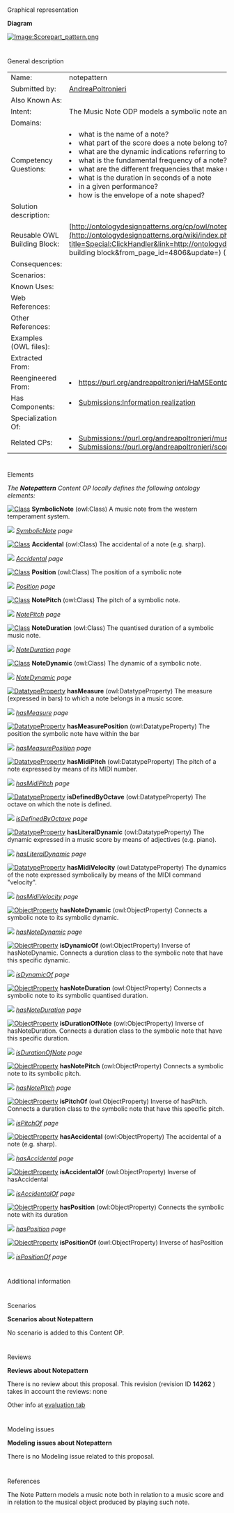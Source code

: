 # 

 Graphical representation



__Diagram__ 





[![Image:Scorepart_pattern.png](../images/0/02/Scorepart_pattern.png)](../Image/Scorepart_pattern.png "Image:Scorepart_pattern.png")





# 

 General description




|  |  |
| --- | --- |
|  Name:  |  notepattern  |
|  Submitted by:  | [AndreaPoltronieri](../User/AndreaPoltronieri "User:AndreaPoltronieri")  |
|  Also Known As:  |  |
|  Intent:  |  The Music Note ODP models a symbolic note and its symbolic attributes.  |
|  Domains:  |  |
|  Competency Questions:  | <li>       what is the name of a note?      </li><li>       what part of the score does a note belong to?      </li><li>       what are the dynamic indications referring to a note in the score?      </li><li>       what is the fundamental frequency of a note?      </li><li>       what are the different frequencies that make up the spectrum of a note?      </li><li>       what is the duration in seconds of a note      </li><li>       in a given performance?      </li><li>       how is the envelope of a note shaped?      </li> |
|  Solution description:  |  |
|  Reusable OWL Building Block:  | [http://ontologydesignpatterns.org/cp/owl/notepattern.owl](http://ontologydesignpatterns.org/wiki/index.php?title=Special:ClickHandler&link=http://ontologydesignpatterns.org/cp/owl/notepattern.owl&message=OWL building block&from_page_id=4806&update=)  (110)  |
|  Consequences:  |  |
|  Scenarios:  |  |
|  Known Uses:  |  |
|  Web References:  |  |
|  Other References:  |  |
|  Examples (OWL files):  |  |
|  Extracted From:  |  |
|  Reengineered From:  | <li><a class="external free" href="https://purl.org/andreapoltronieri/HaMSEontology" rel="nofollow" title="https://purl.org/andreapoltronieri/HaMSEontology">        https://purl.org/andreapoltronieri/HaMSEontology       </a></li> |
|  Has Components:  | <li><a href="Submissions%253AInformation_realization.html" title="Submissions:Information realization">        Submissions:Information realization       </a></li> |
|  Specialization Of:  |  |
|  Related CPs:  | <li><a class="new" href="http://ontologydesignpatterns.org/wiki/index.php?title=Submissions://purl.org/andreapoltronieri/musicalobject&amp;action=edit&amp;redlink=1" title="Submissions://purl.org/andreapoltronieri/musicalobject (not yet written)">        Submissions://purl.org/andreapoltronieri/musicalobject       </a></li><li><a class="new" href="http://ontologydesignpatterns.org/wiki/index.php?title=Submissions://purl.org/andreapoltronieri/scorepart&amp;action=edit&amp;redlink=1" title="Submissions://purl.org/andreapoltronieri/scorepart (not yet written)">        Submissions://purl.org/andreapoltronieri/scorepart       </a></li> |



  





# 

 Elements



_The
 __Notepattern__ 
 Content OP locally defines the following ontology elements:_ 





[![Class](../../../../../../images/thumb/2/27/Class.gif/20px-Class.gif)](../Image/Class.gif "Class")
__SymbolicNote__ 
 (owl:Class) A music note from the western temperament system.
 
[![](../../../../../../../../../../../../../../../../../../../../../../images/thumb/8/87/ArrowRight.gif/11px-ArrowRight.gif)](../Image/ArrowRight.gif "ArrowRight.gif")
_[SymbolicNote](../Submissions/Notepattern/SymbolicNote "Submissions:Notepattern/SymbolicNote") 
 page_ 



[![Class](../../../../../../images/thumb/2/27/Class.gif/20px-Class.gif)](../Image/Class.gif "Class")
__Accidental__ 
 (owl:Class) The accidental of a note (e.g. sharp).
 
[![](../../../../../../../../../../../../../../../../../../../../../../images/thumb/8/87/ArrowRight.gif/11px-ArrowRight.gif)](../Image/ArrowRight.gif "ArrowRight.gif")
_[Accidental](../Submissions/Notepattern/Accidental "Submissions:Notepattern/Accidental") 
 page_ 



[![Class](../../../../../../images/thumb/2/27/Class.gif/20px-Class.gif)](../Image/Class.gif "Class")
__Position__ 
 (owl:Class) The position of a symbolic note
 
[![](../../../../../../../../../../../../../../../../../../../../../../images/thumb/8/87/ArrowRight.gif/11px-ArrowRight.gif)](../Image/ArrowRight.gif "ArrowRight.gif")
_[Position](../Submissions/Notepattern/Position "Submissions:Notepattern/Position") 
 page_ 



[![Class](../../../../../../images/thumb/2/27/Class.gif/20px-Class.gif)](../Image/Class.gif "Class")
__NotePitch__ 
 (owl:Class) The pitch of a symbolic note.
 
[![](../../../../../../../../../../../../../../../../../../../../../../images/thumb/8/87/ArrowRight.gif/11px-ArrowRight.gif)](../Image/ArrowRight.gif "ArrowRight.gif")
_[NotePitch](../Submissions/Notepattern/NotePitch "Submissions:Notepattern/NotePitch") 
 page_ 



[![Class](../../../../../../images/thumb/2/27/Class.gif/20px-Class.gif)](../Image/Class.gif "Class")
__NoteDuration__ 
 (owl:Class) The quantised duration of a symbolic music note.
 
[![](../../../../../../../../../../../../../../../../../../../../../../images/thumb/8/87/ArrowRight.gif/11px-ArrowRight.gif)](../Image/ArrowRight.gif "ArrowRight.gif")
_[NoteDuration](../Submissions/Notepattern/NoteDuration "Submissions:Notepattern/NoteDuration") 
 page_ 



[![Class](../../../../../../images/thumb/2/27/Class.gif/20px-Class.gif)](../Image/Class.gif "Class")
__NoteDynamic__ 
 (owl:Class) The dynamic of a symbolic note.
 
[![](../../../../../../../../../../../../../../../../../../../../../../images/thumb/8/87/ArrowRight.gif/11px-ArrowRight.gif)](../Image/ArrowRight.gif "ArrowRight.gif")
_[NoteDynamic](../Submissions/Notepattern/NoteDynamic "Submissions:Notepattern/NoteDynamic") 
 page_ 



[![DatatypeProperty](../../../../../../images/thumb/a/a5/DatatypeProperty.gif/20px-DatatypeProperty.gif)](../Image/DatatypeProperty.gif "DatatypeProperty")
__hasMeasure__ 
 (owl:DatatypeProperty) The measure (expressed in bars) to which a note belongs in a music score.
 
[![](../../../../../../../../../../../../../../../../../../../../../../images/thumb/8/87/ArrowRight.gif/11px-ArrowRight.gif)](../Image/ArrowRight.gif "ArrowRight.gif")
_[hasMeasure](../Submissions/Notepattern/hasMeasure "Submissions:Notepattern/hasMeasure") 
 page_ 



[![DatatypeProperty](../../../../../../images/thumb/a/a5/DatatypeProperty.gif/20px-DatatypeProperty.gif)](../Image/DatatypeProperty.gif "DatatypeProperty")
__hasMeasurePosition__ 
 (owl:DatatypeProperty) The position the symbolic note have within the bar
 
[![](../../../../../../../../../../../../../../../../../../../../../../images/thumb/8/87/ArrowRight.gif/11px-ArrowRight.gif)](../Image/ArrowRight.gif "ArrowRight.gif")
_[hasMeasurePosition](../Submissions/Notepattern/hasMeasurePosition "Submissions:Notepattern/hasMeasurePosition") 
 page_ 



[![DatatypeProperty](../../../../../../images/thumb/a/a5/DatatypeProperty.gif/20px-DatatypeProperty.gif)](../Image/DatatypeProperty.gif "DatatypeProperty")
__hasMidiPitch__ 
 (owl:DatatypeProperty) The pitch of a note expressed by means of its MIDI number.
 
[![](../../../../../../../../../../../../../../../../../../../../../../images/thumb/8/87/ArrowRight.gif/11px-ArrowRight.gif)](../Image/ArrowRight.gif "ArrowRight.gif")
_[hasMidiPitch](../Submissions/Notepattern/hasMidiPitch "Submissions:Notepattern/hasMidiPitch") 
 page_ 



[![DatatypeProperty](../../../../../../images/thumb/a/a5/DatatypeProperty.gif/20px-DatatypeProperty.gif)](../Image/DatatypeProperty.gif "DatatypeProperty")
__isDefinedByOctave__ 
 (owl:DatatypeProperty) The octave on which the note is defined.
 
[![](../../../../../../../../../../../../../../../../../../../../../../images/thumb/8/87/ArrowRight.gif/11px-ArrowRight.gif)](../Image/ArrowRight.gif "ArrowRight.gif")
_[isDefinedByOctave](../Submissions/Notepattern/isDefinedByOctave "Submissions:Notepattern/isDefinedByOctave") 
 page_ 



[![DatatypeProperty](../../../../../../images/thumb/a/a5/DatatypeProperty.gif/20px-DatatypeProperty.gif)](../Image/DatatypeProperty.gif "DatatypeProperty")
__hasLiteralDynamic__ 
 (owl:DatatypeProperty) The dynamic expressed in a music score by means of adjectives (e.g. piano).
 
[![](../../../../../../../../../../../../../../../../../../../../../../images/thumb/8/87/ArrowRight.gif/11px-ArrowRight.gif)](../Image/ArrowRight.gif "ArrowRight.gif")
_[hasLiteralDynamic](../Submissions/Notepattern/hasLiteralDynamic "Submissions:Notepattern/hasLiteralDynamic") 
 page_ 



[![DatatypeProperty](../../../../../../images/thumb/a/a5/DatatypeProperty.gif/20px-DatatypeProperty.gif)](../Image/DatatypeProperty.gif "DatatypeProperty")
__hasMidiVelocity__ 
 (owl:DatatypeProperty) The dynamics of the note expressed symbolically by means of the MIDI command "velocity".
 
[![](../../../../../../../../../../../../../../../../../../../../../../images/thumb/8/87/ArrowRight.gif/11px-ArrowRight.gif)](../Image/ArrowRight.gif "ArrowRight.gif")
_[hasMidiVelocity](../Submissions/Notepattern/hasMidiVelocity "Submissions:Notepattern/hasMidiVelocity") 
 page_ 



[![ObjectProperty](../../../../../../../../../../images/thumb/c/c3/ObjectProperty.gif/20px-ObjectProperty.gif)](../Image/ObjectProperty.gif "ObjectProperty")
__hasNoteDynamic__ 
 (owl:ObjectProperty) Connects a symbolic note to its symbolic dynamic.
 
[![](../../../../../../../../../../../../../../../../../../../../../../images/thumb/8/87/ArrowRight.gif/11px-ArrowRight.gif)](../Image/ArrowRight.gif "ArrowRight.gif")
_[hasNoteDynamic](../Submissions/Notepattern/hasNoteDynamic "Submissions:Notepattern/hasNoteDynamic") 
 page_ 



[![ObjectProperty](../../../../../../../../../../images/thumb/c/c3/ObjectProperty.gif/20px-ObjectProperty.gif)](../Image/ObjectProperty.gif "ObjectProperty")
__isDynamicOf__ 
 (owl:ObjectProperty) Inverse of hasNoteDynamic. Connects a duration class to the symbolic note that have this specific dynamic.
 
[![](../../../../../../../../../../../../../../../../../../../../../../images/thumb/8/87/ArrowRight.gif/11px-ArrowRight.gif)](../Image/ArrowRight.gif "ArrowRight.gif")
_[isDynamicOf](../Submissions/Notepattern/isDynamicOf "Submissions:Notepattern/isDynamicOf") 
 page_ 



[![ObjectProperty](../../../../../../../../../../images/thumb/c/c3/ObjectProperty.gif/20px-ObjectProperty.gif)](../Image/ObjectProperty.gif "ObjectProperty")
__hasNoteDuration__ 
 (owl:ObjectProperty) Connects a symbolic note to its symbolic quantised duration.
 
[![](../../../../../../../../../../../../../../../../../../../../../../images/thumb/8/87/ArrowRight.gif/11px-ArrowRight.gif)](../Image/ArrowRight.gif "ArrowRight.gif")
_[hasNoteDuration](../Submissions/Notepattern/hasNoteDuration "Submissions:Notepattern/hasNoteDuration") 
 page_ 



[![ObjectProperty](../../../../../../../../../../images/thumb/c/c3/ObjectProperty.gif/20px-ObjectProperty.gif)](../Image/ObjectProperty.gif "ObjectProperty")
__isDurationOfNote__ 
 (owl:ObjectProperty) Inverse of hasNoteDuration. Connects a duration class to the symbolic note that have this specific duration.
 
[![](../../../../../../../../../../../../../../../../../../../../../../images/thumb/8/87/ArrowRight.gif/11px-ArrowRight.gif)](../Image/ArrowRight.gif "ArrowRight.gif")
_[isDurationOfNote](../Submissions/Notepattern/isDurationOfNote "Submissions:Notepattern/isDurationOfNote") 
 page_ 



[![ObjectProperty](../../../../../../../../../../images/thumb/c/c3/ObjectProperty.gif/20px-ObjectProperty.gif)](../Image/ObjectProperty.gif "ObjectProperty")
__hasNotePitch__ 
 (owl:ObjectProperty) Connects a symbolic note to its symbolic pitch.
 
[![](../../../../../../../../../../../../../../../../../../../../../../images/thumb/8/87/ArrowRight.gif/11px-ArrowRight.gif)](../Image/ArrowRight.gif "ArrowRight.gif")
_[hasNotePitch](../Submissions/Notepattern/hasNotePitch "Submissions:Notepattern/hasNotePitch") 
 page_ 



[![ObjectProperty](../../../../../../../../../../images/thumb/c/c3/ObjectProperty.gif/20px-ObjectProperty.gif)](../Image/ObjectProperty.gif "ObjectProperty")
__isPitchOf__ 
 (owl:ObjectProperty) Inverse of hasPitch. Connects a duration class to the symbolic note that have this specific pitch.
 
[![](../../../../../../../../../../../../../../../../../../../../../../images/thumb/8/87/ArrowRight.gif/11px-ArrowRight.gif)](../Image/ArrowRight.gif "ArrowRight.gif")
_[isPitchOf](../Submissions/Notepattern/isPitchOf "Submissions:Notepattern/isPitchOf") 
 page_ 



[![ObjectProperty](../../../../../../../../../../images/thumb/c/c3/ObjectProperty.gif/20px-ObjectProperty.gif)](../Image/ObjectProperty.gif "ObjectProperty")
__hasAccidental__ 
 (owl:ObjectProperty) The accidental of a note (e.g. sharp).
 
[![](../../../../../../../../../../../../../../../../../../../../../../images/thumb/8/87/ArrowRight.gif/11px-ArrowRight.gif)](../Image/ArrowRight.gif "ArrowRight.gif")
_[hasAccidental](../Submissions/Notepattern/hasAccidental "Submissions:Notepattern/hasAccidental") 
 page_ 



[![ObjectProperty](../../../../../../../../../../images/thumb/c/c3/ObjectProperty.gif/20px-ObjectProperty.gif)](../Image/ObjectProperty.gif "ObjectProperty")
__isAccidentalOf__ 
 (owl:ObjectProperty) Inverse of hasAccidental
 
[![](../../../../../../../../../../../../../../../../../../../../../../images/thumb/8/87/ArrowRight.gif/11px-ArrowRight.gif)](../Image/ArrowRight.gif "ArrowRight.gif")
_[isAccidentalOf](../Submissions/Notepattern/isAccidentalOf "Submissions:Notepattern/isAccidentalOf") 
 page_ 



[![ObjectProperty](../../../../../../../../../../images/thumb/c/c3/ObjectProperty.gif/20px-ObjectProperty.gif)](../Image/ObjectProperty.gif "ObjectProperty")
__hasPosition__ 
 (owl:ObjectProperty) Connects the symbolic note with its duration
 
[![](../../../../../../../../../../../../../../../../../../../../../../images/thumb/8/87/ArrowRight.gif/11px-ArrowRight.gif)](../Image/ArrowRight.gif "ArrowRight.gif")
_[hasPosition](../Submissions/Notepattern/hasPosition "Submissions:Notepattern/hasPosition") 
 page_ 



[![ObjectProperty](../../../../../../../../../../images/thumb/c/c3/ObjectProperty.gif/20px-ObjectProperty.gif)](../Image/ObjectProperty.gif "ObjectProperty")
__isPositionOf__ 
 (owl:ObjectProperty) Inverse of hasPosition
 
[![](../../../../../../../../../../../../../../../../../../../../../../images/thumb/8/87/ArrowRight.gif/11px-ArrowRight.gif)](../Image/ArrowRight.gif "ArrowRight.gif")
_[isPositionOf](../Submissions/Notepattern/isPositionOf "Submissions:Notepattern/isPositionOf") 
 page_ 


  





# 

 Additional information



# 

 Scenarios




__Scenarios about Notepattern__ 


 No scenario is added to this Content OP.
 




# 

 Reviews




__Reviews about Notepattern__ 


 There is no review about this proposal.
This revision (revision ID
 __14262__ 
 ) takes in account the reviews: none
 



 Other info at
 [evaluation tab](http://ontologydesignpatterns.org/wiki/index.php?title=Submissions:Notepattern&action=evaluation "http://ontologydesignpatterns.org/wiki/index.php?title=Submissions:Notepattern&action=evaluation") 





# 

 Modeling issues




__Modeling issues about Notepattern__ 


 There is no Modeling issue related to this proposal.
 




# 

 References



  

 The Note Pattern models a music note both in relation to a music score and in relation to the musical object produced by playing such note.